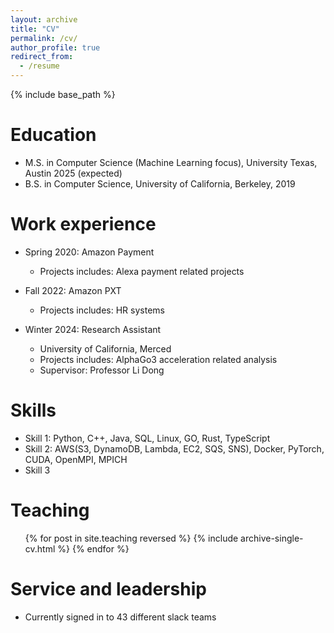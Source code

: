```yaml
---
layout: archive
title: "CV"
permalink: /cv/
author_profile: true
redirect_from:
  - /resume
---
```


{% include base_path %}

Education
======
* M.S. in Computer Science (Machine Learning focus), University Texas, Austin 2025 (expected)
* B.S. in Computer Science, University of California, Berkeley, 2019

Work experience
======
* Spring 2020: Amazon Payment
  * Projects includes: Alexa payment related projects

* Fall 2022: Amazon PXT
  * Projects includes: HR systems

* Winter 2024: Research Assistant
  * University of California, Merced
  * Projects includes: AlphaGo3 acceleration related analysis
  * Supervisor: Professor Li Dong
  
Skills
======
* Skill 1: Python, C++, Java, SQL, Linux, GO, Rust, TypeScript
* Skill 2: AWS(S3, DynamoDB, Lambda, EC2, SQS, SNS), Docker, PyTorch, CUDA, OpenMPI, MPICH
* Skill 3

  
Teaching
======
  <ul>{% for post in site.teaching reversed %}
    {% include archive-single-cv.html %}
  {% endfor %}</ul>
  
Service and leadership
======
* Currently signed in to 43 different slack teams
